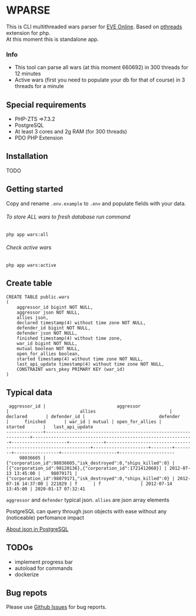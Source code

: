 # WPARSE

This is CLI multithreaded wars parser for [EVE Online](https://www.eveonline.com/). Based on [pthreads](https://www.php.net/manual/en/book.pthreads.php) extension for php.
<br>
At this moment this is standalone app.

### Info

- This tool can parse all wars (at this moment 660692) in 300 threads for 12 minutes
- Active wars (first you need to populate your db for that of course) in 3 threads for a minute


## Special requirements

- PHP-ZTS =>7.3.2
- PostgreSQL
- At least 3 cores and 2g RAM (for 300 threads)
- PDO PHP Extension


## Installation

TODO


## Getting started


Copy and rename `.env.example` to `.env` and populate fields with your data.

###### To store ALL wars to fresh database run command

`php app wars:all`

###### Check active wars

`php app wars:active`



## Create table

```
CREATE TABLE public.wars
(
    aggressor_id bigint NOT NULL,
    aggressor json NOT NULL,
    allies json,
    declared timestamp(4) without time zone NOT NULL,
    defender_id bigint NOT NULL,
    defender json NOT NULL,
    finished timestamp(4) without time zone,
    war_id bigint NOT NULL,
    mutual boolean NOT NULL,
    open_for_allies boolean,
    started timestamp(4) without time zone NOT NULL,
    last_api_update timestamp(4) without time zone NOT NULL,
    CONSTRAINT wars_pkey PRIMARY KEY (war_id)
)
```


## Typical data

```
 aggressor_id |                           aggressor                            |                           allies                            |      declared       | defender_id |                            defender                            |      finished       | war_id | mutual | open_for_allies |       started       |   last_api_update   
--------------+----------------------------------------------------------------+-------------------------------------------------------------+---------------------+-------------+----------------------------------------------------------------+---------------------+--------+--------+-----------------+---------------------+---------------------
     98036605 | {"corporation_id":98036605,"isk_destroyed":0,"ships_killed":0} | [{"corporation_id":98120136},{"corporation_id":1721412068}] | 2012-07-13 13:45:00 |    98079171 | {"corporation_id":98079171,"isk_destroyed":0,"ships_killed":0} | 2012-07-16 14:37:00 | 221829 | f      | f               | 2012-07-14 13:45:00 | 2020-01-17 07:32:41

```

`aggressor` and `defender` typical json. `allies` are json array elements

PostgreSQL can query through json objects with ease without any (noticeable) perfomance impact

[About json in PostgreSQL](https://www.postgresql.org/docs/9.3/functions-json.html)


## TODOs

- implement progress bar 
- autoload for commands
- dockerize

## Bug repots

Please use [Github Issues](https://github.com/userbig/wparse/issues) for bug reports.